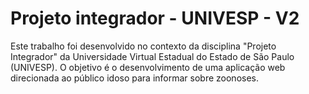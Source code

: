 # Projeto integrador - UNIVESP - V2

Este trabalho foi desenvolvido no contexto da disciplina "Projeto Integrador" da Universidade Virtual Estadual do Estado de São Paulo (UNIVESP).
O objetivo é o desenvolvimento de uma aplicação web direcionada ao público idoso para informar sobre zoonoses.
